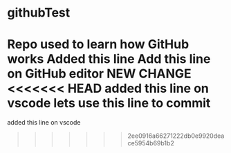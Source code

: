# githubTest
Repo used to learn how GitHub works
Added this line
Add this line on GitHub editor
NEW CHANGE
<<<<<<< HEAD
added this line on vscode
lets use this line to commit
=======
added this line on vscode
>>>>>>> 2ee0916a66271222db0e9920deace5954b69b1b2
